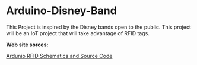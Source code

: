 # Arduino-Disney-Band
This Project is inspired by the Disney bands open to the public. This project will be an IoT project that will take advantage of RFID tags.

**Web site sorces:**

[Ardunio RFID Schematics and Source Code](https://randomnerdtutorials.com/security-access-using-mfrc522-rfid-reader-with-arduino/)

